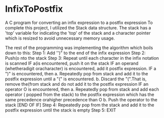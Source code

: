 # InfixToPostfix
A C program for converting an infix expression to a postfix expression
To complete this project, I utilized the Stack data structure. The stack has a 'top' variable for
indicating the 'top' of the stack and a character pointer which is resized to avoid unnecessary memory usage.

The rest of the programming was implementing the algorithm which boils down to this:
Step 1: Add '')" to the end of the infix expression
Step 2: Push(o nto the stack
Step 3: Repeat until each character in the infix notation is scanned
IF a(is encountered, push it on the stack
IF an operand (whetheradigit oracharacter) is encountered, add it postfix expression.
IF a ")" is encountered, then
a. Repeatedly pop from stack and add it to the postfix expression until a "(" is encountered.
b. Discard the "(".That is, remove the(from stack and do not add it to the postfix expression
IF an operator O is encountered, then
a. Repeatedly pop from stack and add each operator ( popped from the stack) to the postfix expression which has the same precedence orahigher precedence than O
b. Push the operator to the stack
[END OF IF]
Step 4: Repeatedly pop from the stack and add it to the postfix expression until the stack is empty
Step 5: EXIT
